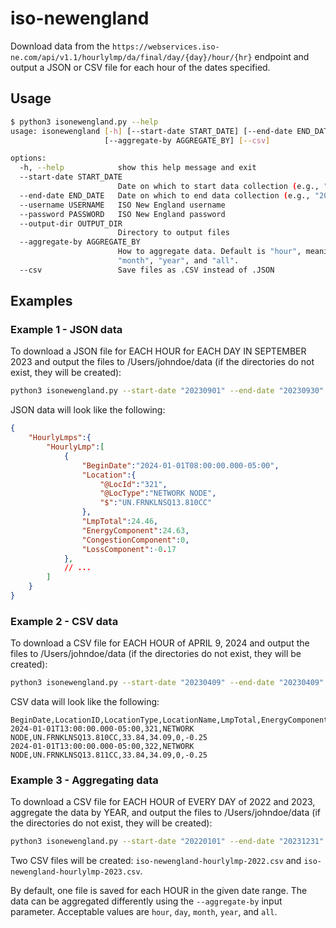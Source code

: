 # iso-newengland

Download data from the `https://webservices.iso-ne.com/api/v1.1/hourlylmp/da/final/day/{day}/hour/{hr}` endpoint and output a JSON or CSV file for each hour of the dates specified.

## Usage

```bash
$ python3 isonewengland.py --help
usage: isonewengland [-h] [--start-date START_DATE] [--end-date END_DATE] [--username USERNAME] [--password PASSWORD] [--output-dir OUTPUT_DIR]
                     [--aggregate-by AGGREGATE_BY] [--csv]

options:
  -h, --help            show this help message and exit
  --start-date START_DATE
                        Date on which to start data collection (e.g., "20210301" for 03/01/2021)
  --end-date END_DATE   Date on which to end data collection (e.g., "20210301" for 03/01/2021)
  --username USERNAME   ISO New England username
  --password PASSWORD   ISO New England password
  --output-dir OUTPUT_DIR
                        Directory to output files
  --aggregate-by AGGREGATE_BY
                        How to aggregate data. Default is "hour", meaning 1 file will be created for each hour of data. Other options are "day",
                        "month", "year", and "all".
  --csv                 Save files as .CSV instead of .JSON
```

## Examples

### Example 1 - JSON data

To download a JSON file for EACH HOUR for EACH DAY IN SEPTEMBER 2023 and output the files to /Users/johndoe/data (if the directories do not exist, they will be created):

```bash
python3 isonewengland.py --start-date "20230901" --end-date "20230930" --username "john.doe@email.com" --password 'MyP@$$w0rd01' --output-dir /Users/johndoe/data
```

JSON data will look like the following:

```json
{
    "HourlyLmps":{
        "HourlyLmp":[
            {
                "BeginDate":"2024-01-01T08:00:00.000-05:00",
                "Location":{
                    "@LocId":"321",
                    "@LocType":"NETWORK NODE",
                    "$":"UN.FRNKLNSQ13.810CC"
                },
                "LmpTotal":24.46,
                "EnergyComponent":24.63,
                "CongestionComponent":0,
                "LossComponent":-0.17
            },
            // ...
        ]
    }
}
```


### Example 2 - CSV data

To download a CSV file for EACH HOUR of APRIL 9, 2024 and output the files to /Users/johndoe/data (if the directories do not exist, they will be created):

```bash
python3 isonewengland.py --start-date "20230409" --end-date "20230409" --username "john.doe@email.com" --password 'MyP@$$w0rd01' --output-dir /Users/johndoe/data --csv
```

CSV data will look like the following:

```csv
BeginDate,LocationID,LocationType,LocationName,LmpTotal,EnergyComponent,CongestionComponent,LossComponent
2024-01-01T13:00:00.000-05:00,321,NETWORK NODE,UN.FRNKLNSQ13.810CC,33.84,34.09,0,-0.25
2024-01-01T13:00:00.000-05:00,322,NETWORK NODE,UN.FRNKLNSQ13.811CC,33.84,34.09,0,-0.25
```

### Example 3 - Aggregating data

To download a CSV file for EACH HOUR of EVERY DAY of 2022 and 2023, aggregate the data by YEAR, and output the files to /Users/johndoe/data (if the directories do not exist, they will be created):

```bash
python3 isonewengland.py --start-date "20220101" --end-date "20231231" --username "john.doe@email.com" --password 'MyP@$$w0rd01' --output-dir /Users/johndoe/data --aggregate-by "year" --csv
```

Two CSV files will be created: `iso-newengland-hourlylmp-2022.csv` and `iso-newengland-hourlylmp-2023.csv`.

By default, one file is saved for each HOUR in the given date range.
The data can be aggregated differently using the `--aggregate-by` input parameter.
Acceptable values are `hour`, `day`, `month`, `year`, and `all`.
